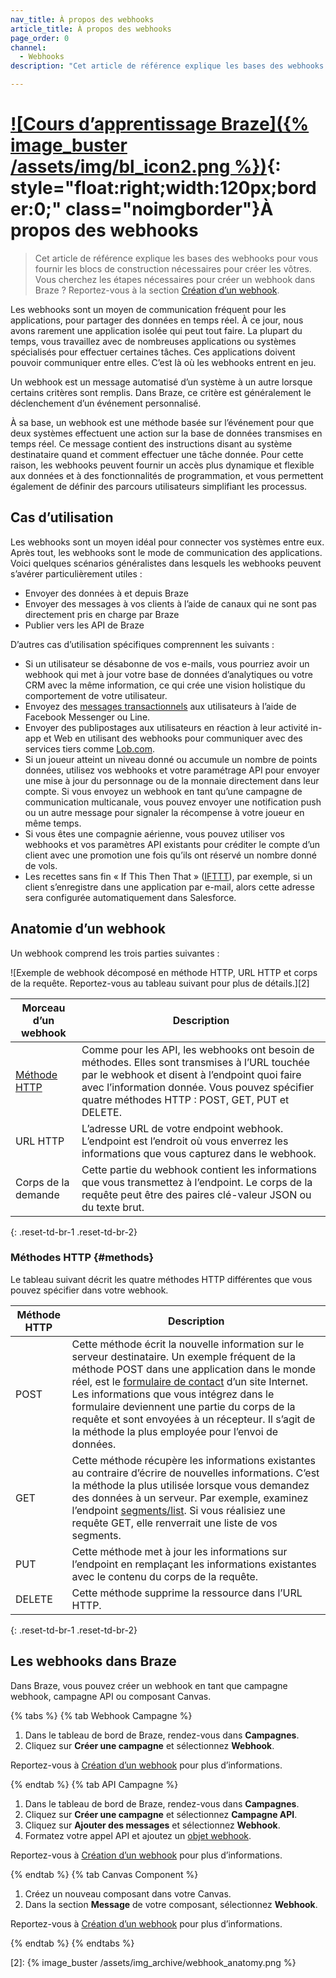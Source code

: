 ```yaml
---
nav_title: À propos des webhooks
article_title: À propos des webhooks
page_order: 0
channel:
  - Webhooks
description: "Cet article de référence explique les bases des webhooks."

---
```


# [![Cours d’apprentissage Braze]({% image_buster /assets/img/bl_icon2.png %})](https://learning.braze.com/understanding-webhooks){: style="float:right;width:120px;border:0;" class="noimgborder"}À propos des webhooks

> Cet article de référence explique les bases des webhooks pour vous fournir les blocs de construction nécessaires pour créer les vôtres. Vous cherchez les étapes nécessaires pour créer un webhook dans Braze ? Reportez-vous à la section [Création d’un webhook][1].

Les webhooks sont un moyen de communication fréquent pour les applications, pour partager des données en temps réel. À ce jour, nous avons rarement une application isolée qui peut tout faire. La plupart du temps, vous travaillez avec de nombreuses applications ou systèmes spécialisés pour effectuer certaines tâches. Ces applications doivent pouvoir communiquer entre elles. C’est là où les webhooks entrent en jeu.

Un webhook est un message automatisé d’un système à un autre lorsque certains critères sont remplis. Dans Braze, ce critère est généralement le déclenchement d’un événement personnalisé.

À sa base, un webhook est une méthode basée sur l’événement pour que deux systèmes effectuent une action sur la base de données transmises en temps réel. Ce message contient des instructions disant au système destinataire quand et comment effectuer une tâche donnée. Pour cette raison, les webhooks peuvent fournir un accès plus dynamique et flexible aux données et à des fonctionnalités de programmation, et vous permettent également de définir des parcours utilisateurs simplifiant les processus.

## Cas d’utilisation

Les webhooks sont un moyen idéal pour connecter vos systèmes entre eux. Après tout, les webhooks sont le mode de communication des applications. Voici quelques scénarios généralistes dans lesquels les webhooks peuvent s’avérer particulièrement utiles :

- Envoyer des données à et depuis Braze
- Envoyer des messages à vos clients à l’aide de canaux qui ne sont pas directement pris en charge par Braze
- Publier vers les API de Braze

D’autres cas d’utilisation spécifiques comprennent les suivants :

- Si un utilisateur se désabonne de vos e-mails, vous pourriez avoir un webhook qui met à jour votre base de données d’analytiques ou votre CRM avec la même information, ce qui crée une vision holistique du comportement de votre utilisateur.
- Envoyez des [messages transactionnels]({{site.baseurl}}/api/api_campaigns/transactional_api_campaign/) aux utilisateurs à l’aide de Facebook Messenger ou Line.
- Envoyer des publipostages aux utilisateurs en réaction à leur activité in-app et Web en utilisant des webhooks pour communiquer avec des services tiers comme [Lob.com]({{site.baseurl}}/partners/message_orchestration/additional_channels/direct_mail/lob/).
- Si un joueur atteint un niveau donné ou accumule un nombre de points données, utilisez vos webhooks et votre paramétrage API pour envoyer une mise à jour du personnage ou de la monnaie directement dans leur compte. Si vous envoyez un webhook en tant qu’une campagne de communication multicanale, vous pouvez envoyer une notification push ou un autre message pour signaler la récompense à votre joueur en même temps.
- Si vous êtes une compagnie aérienne, vous pouvez utiliser vos webhooks et vos paramètres API existants pour créditer le compte d’un client avec une promotion une fois qu’ils ont réservé un nombre donné de vols.
- Les recettes sans fin « If This Then That » ([IFTTT](https://ifttt.com/about)), par exemple, si un client s’enregistre dans une application par e-mail, alors cette adresse sera configurée automatiquement dans Salesforce.

## Anatomie d’un webhook

Un webhook comprend les trois parties suivantes :

![Exemple de webhook décomposé en méthode HTTP, URL HTTP et corps de la requête. Reportez-vous au tableau suivant pour plus de détails.][2]

| Morceau d’un webhook | Description |
| --- | --- |
| [Méthode HTTP](#methods) | Comme pour les API, les webhooks ont besoin de méthodes. Elles sont transmises à l’URL touchée par le webhook et disent à l’endpoint quoi faire avec l’information donnée. Vous pouvez spécifier quatre méthodes HTTP : POST, GET, PUT et DELETE. |
| URL HTTP | L’adresse URL de votre endpoint webhook. L’endpoint est l’endroit où vous enverrez les informations que vous capturez dans le webhook. |
| Corps de la demande | Cette partie du webhook contient les informations que vous transmettez à l’endpoint. Le corps de la requête peut être des paires clé-valeur JSON ou du texte brut. |
{: .reset-td-br-1 .reset-td-br-2}

### Méthodes HTTP {#methods}

Le tableau suivant décrit les quatre méthodes HTTP différentes que vous pouvez spécifier dans votre webhook.

| Méthode HTTP | Description |
| ----------- | ----------- |
| POST | Cette méthode écrit la nouvelle information sur le serveur destinataire. Un exemple fréquent de la méthode POST dans une application dans le monde réel, est le [formulaire de contact](https://www.braze.com/company/contact) d’un site Internet. Les informations que vous intégrez dans le formulaire deviennent une partie du corps de la requête et sont envoyées à un récepteur. Il s’agit de la méthode la plus employée pour l’envoi de données.
| GET | Cette méthode récupère les informations existantes au contraire d’écrire de nouvelles informations. C’est la méthode la plus utilisée lorsque vous demandez des données à un serveur. Par exemple, examinez l’endpoint [segments/list]({{site.baseurl}}/api/endpoints/export/segments/get_segment/). Si vous réalisiez une requête GET, elle renverrait une liste de vos segments.
| PUT | Cette méthode met à jour les informations sur l’endpoint en remplaçant les informations existantes avec le contenu du corps de la requête. 
| DELETE | Cette méthode supprime la ressource dans l’URL HTTP. 
{: .reset-td-br-1 .reset-td-br-2}

## Les webhooks dans Braze

Dans Braze, vous pouvez créer un webhook en tant que campagne webhook, campagne API ou composant Canvas.

{% tabs %}
{% tab Webhook Campagne %}

1. Dans le tableau de bord de Braze, rendez-vous dans **Campagnes**.
2. Cliquez sur **Créer une campagne** et sélectionnez **Webhook**.

Reportez-vous à [Création d’un webhook]({{site.baseurl}}/user_guide/message_building_by_channel/webhooks/creating_a_webhook/) pour plus d’informations.

{% endtab %}
{% tab API Campagne %}

1. Dans le tableau de bord de Braze, rendez-vous dans **Campagnes**.
2. Cliquez sur **Créer une campagne** et sélectionnez **Campagne API**.
3. Cliquez sur **Ajouter des messages** et sélectionnez **Webhook**.
4. Formatez votre appel API et ajoutez un [objet webhook]({{site.baseurl}}/api/objects_filters/messaging/webhook_object/).

Reportez-vous à [Création d’un webhook]({{site.baseurl}}/user_guide/message_building_by_channel/webhooks/creating_a_webhook/) pour plus d’informations.

{% endtab %}
{% tab Canvas Component %}

1. Créez un nouveau composant dans votre Canvas.
2. Dans la section **Message** de votre composant, sélectionnez **Webhook**.

Reportez-vous à [Création d’un webhook]({{site.baseurl}}/user_guide/message_building_by_channel/webhooks/creating_a_webhook/) pour plus d’informations.

{% endtab %}
{% endtabs %}


[1]: {{site.baseurl}}/user_guide/message_building_by_channel/webhooks/creating_a_webhook/
[2]: {% image_buster /assets/img_archive/webhook_anatomy.png %}
